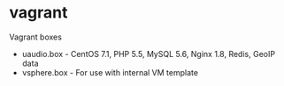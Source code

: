# vagrant
Vagrant boxes

* uaudio.box - CentOS 7.1, PHP 5.5, MySQL 5.6, Nginx 1.8, Redis, GeoIP data
* vsphere.box - For use with internal VM template

